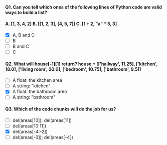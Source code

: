 #### Q1. Can you tell which ones of the following lines of Python code are valid ways to build a list?
#### A. [1, 3, 4, 2] B. [[1, 2, 3], [4, 5, 7]] C. [1 + 2, "a" * 5, 3]
- [x] A, B and C
- [ ] B
- [ ] B and C
- [ ] C

#### Q2. What will house[-1][1] return? house = [['hallway', 11.25], ['kitchen', 18.0], ['living room', 20.0], ['bedroom', 10.75], ['bathroom', 9.5]]
- [ ] A float: the kitchen area
- [ ] A string: "kitchen"
- [x] A float: the bathroom area
- [ ] A string: "bathroom"

#### Q3. Which of the code chunks will do the job for us?
- [ ] del(areas[10]); del(areas[11])
- [ ] del(areas[10:11])
- [x] del(areas[-4:-2])
- [ ] del(areas[-3]); del(areas[-4])

